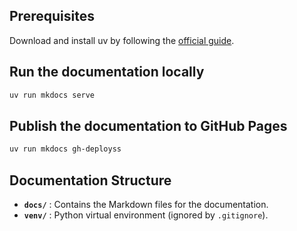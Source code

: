 ## Prerequisites

Download and install uv by following the [official guide](https://docs.astral.sh/uv/getting-started/installation/).

## Run the documentation locally

```sh
uv run mkdocs serve
```

## Publish the documentation to GitHub Pages

```sh
uv run mkdocs gh-deployss
```

## Documentation Structure

* **`docs/`** : Contains the Markdown files for the documentation.
* **`venv/`** : Python virtual environment (ignored by `.gitignore`).
